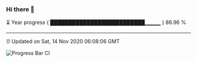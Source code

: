 ### Hi there 👋

⏳ Year progress { ██████████████████████████▁▁▁▁ } 86.96 %

---

⏰ Updated on Sat, 14 Nov 2020 06:08:06 GMT

![Progress Bar CI](https://github.com/liununu/liununu/workflows/Progress%20Bar%20CI/badge.svg)
